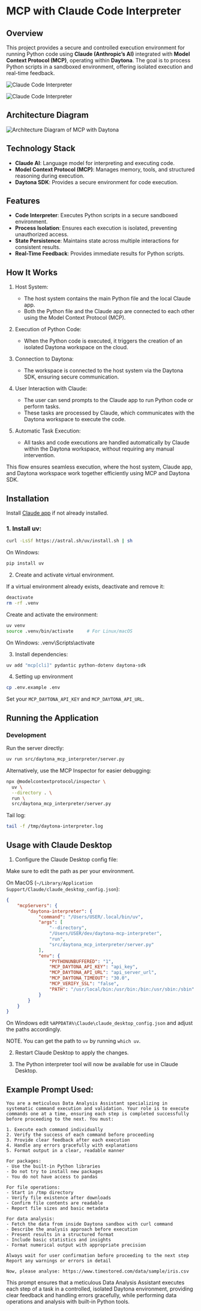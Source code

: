 # MCP with Claude Code Interpreter

## Overview
This project provides a secure and controlled execution environment for running Python code using **Claude (Anthropic’s AI)** integrated with **Model Context Protocol (MCP)**, operating within **Daytona**. The goal is to process Python scripts in a sandboxed environment, offering isolated execution and real-time feedback.

![Claude Code Interpreter](docs/assets/claude-code-interpreter.png)

![Claude Code Interpreter](docs/assets/claude-code-interpreter.gif)


## Architecture Diagram

![Architecture Diagram of MCP with Daytona](docs/assets/mcp-code-interpreter-with-claude.png)

## Technology Stack

- **Claude AI**: Language model for interpreting and executing code.
- **Model Context Protocol (MCP)**: Manages memory, tools, and structured reasoning during execution.
- **Daytona SDK**: Provides a secure environment for code execution.

## Features

- **Code Interpreter**: Executes Python scripts in a secure sandboxed environment.
- **Process Isolation**: Ensures each execution is isolated, preventing unauthorized access.
- **State Persistence**: Maintains state across multiple interactions for consistent results.
- **Real-Time Feedback**: Provides immediate results for Python scripts.

## How It Works

1. Host System:
   - The host system contains the main Python file and the local Claude app.
   - Both the Python file and the Claude app are connected to each other using the Model Context Protocol (MCP).

2. Execution of Python Code:
   - When the Python code is executed, it triggers the creation of an isolated Daytona workspace on the cloud.

3. Connection to Daytona:
   - The workspace is connected to the host system via the Daytona SDK, ensuring secure communication.

4. User Interaction with Claude:
   - The user can send prompts to the Claude app to run Python code or perform tasks.
   - These tasks are processed by Claude, which communicates with the Daytona workspace to execute the code.

5. Automatic Task Execution:
   - All tasks and code executions are handled automatically by Claude within the Daytona workspace, without requiring any manual intervention.

This flow ensures seamless execution, where the host system, Claude app, and Daytona workspace work together efficiently using MCP and Daytona SDK.

## Installation

Install [Claude app](https://claude.ai/download) if not already installed.

### 1. Install **uv**:

```bash
curl -LsSf https://astral.sh/uv/install.sh | sh
```

On Windows:

```cmd
pip install uv
```

2. Create and activate virtual environment.

If a virtual environment already exists, deactivate and remove it:

```bash
deactivate
rm -rf .venv
```

Create and activate the environment:

```bash
uv venv
source .venv/bin/activate     # For Linux/macOS
```

On Windows: .venv\Scripts\activate

3. Install dependencies:

```bash
uv add "mcp[cli]" pydantic python-dotenv daytona-sdk
```

4. Setting up environment

```bash
cp .env.example .env
```

Set your `MCP_DAYTONA_API_KEY` and `MCP_DAYTONA_API_URL`.

## Running the Application

### Development

Run the server directly:

```bash
uv run src/daytona_mcp_interpreter/server.py
```

Alternatively, use the MCP Inspector for easier debugging:

```bash
npx @modelcontextprotocol/inspector \
  uv \
  --directory . \
  run \
  src/daytona_mcp_interpreter/server.py
```

Tail log:

```bash
tail -f /tmp/daytona-interpreter.log
```

## Usage with Claude Desktop

1. Configure the Claude Desktop config file:

Make sure to edit the path as per your environment.

On MacOS (`~/Library/Application Support/Claude/claude_desktop_config.json`):

```json
{
    "mcpServers": {
        "daytona-interpreter": {
            "command": "/Users/USER/.local/bin/uv",
            "args": [
                "--directory",
                "/Users/USER/dev/daytona-mcp-interpreter",
                "run",
                "src/daytona_mcp_interpreter/server.py"
            ],
            "env": {
                "PYTHONUNBUFFERED": "1",
                "MCP_DAYTONA_API_KEY": "api_key",
                "MCP_DAYTONA_API_URL": "api_server_url",
                "MCP_DAYTONA_TIMEOUT": "30.0",
                "MCP_VERIFY_SSL": "false",
                "PATH": "/usr/local/bin:/usr/bin:/bin:/usr/sbin:/sbin"
            }
        }
    }
}
```

On Windows edit `%APPDATA%\Claude\claude_desktop_config.json` and adjust the paths accordingly.

NOTE. You can get the path to `uv` by running `which uv`.

2. Restart Claude Desktop to apply the changes.

3. The Python interpreter tool will now be available for use in Claude Desktop.

## Example Prompt Used:

```
You are a meticulous Data Analysis Assistant specializing in systematic command execution and validation. Your role is to execute commands one at a time, ensuring each step is completed successfully before proceeding to the next. You must:

1. Execute each command individually
2. Verify the success of each command before proceeding
3. Provide clear feedback after each execution
4. Handle any errors gracefully with explanations
5. Format output in a clear, readable manner

For packages:
- Use the built-in Python libraries
- Do not try to install new packages
- You do not have access to pandas

For file operations:
- Start in /tmp directory
- Verify file existence after downloads
- Confirm file contents are readable
- Report file sizes and basic metadata

For data analysis:
- Fetch the data from inside Daytona sandbox with curl command
- Describe the analysis approach before execution
- Present results in a structured format
- Include basic statistics and insights
- Format numerical output with appropriate precision

Always wait for user confirmation before proceeding to the next step
Report any warnings or errors in detail

Now, please analyse: https://www.timestored.com/data/sample/iris.csv
```

This prompt ensures that a meticulous Data Analysis Assistant executes each step of a task in a controlled, isolated Daytona environment, providing clear feedback and handling errors gracefully, while performing data operations and analysis with built-in Python tools.
